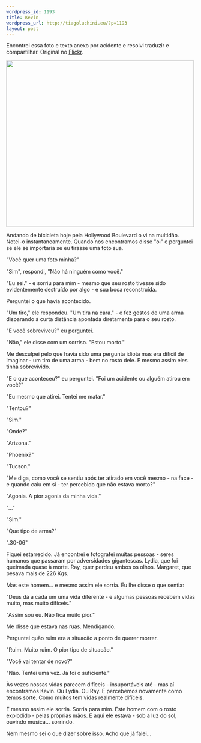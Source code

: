 ```yaml
--- 
wordpress_id: 1193
title: Kevin
wordpress_url: http://tiagoluchini.eu/?p=1193
layout: post
---
```

Encontrei essa foto e texto anexo por acidente e resolvi traduzir e compartilhar. Original no <a href="http://www.flickr.com/photos/zollo/2460682776/in/photostream/" target="_blank">Flickr</a>.

<img class="alignnone size-full wp-image-1196" title="2460682776_287b5678ed" src="http://tiagoluchini.eu/wp-content/uploads/2009/01/2460682776_287b5678ed.jpg" alt="" width="500" height="443" />

Andando de bicicleta hoje pela Hollywood Boulevard o vi na multidão. Notei-o instantaneamente. Quando nos encontramos disse "oi" e perguntei se ele se importaria se eu tirasse uma foto sua.

"Você quer uma foto minha?"

"Sim", respondi, "Não há ninguém como você."

"Eu sei." - e sorriu para mim - mesmo que seu rosto tivesse sido evidentemente destruído por algo - e sua boca reconstruída.

Perguntei o que havia acontecido.

"Um tiro," ele respondeu. "Um tira na cara." - e fez gestos de uma arma disparando à curta distância apontada diretamente para o seu rosto.

"E você sobreviveu?" eu perguntei.

"Não," ele disse com um sorriso. "Estou morto."

Me desculpei pelo que havia sido uma pergunta idiota mas era difícil de imaginar - um tiro de uma arma - bem no rosto dele. E mesmo assim eles tinha sobrevivido.

"E o que aconteceu?" eu perguntei. "Foi um acidente ou alguém atirou em você?"

"Eu mesmo que atirei. Tentei me matar."

"Tentou?"

"Sim."

"Onde?"

"Arizona."

"Phoenix?"

"Tucson."

"Me diga, como você se sentiu após ter atirado em você mesmo - na face - e quando caiu em si - ter percebido que não estava morto?"

"Agonia. A pior agonia da minha vida."

"..."

"Sim."

"Que tipo de arma?"

".30-06"

Fiquei estarrecido. Já encontrei e fotografei muitas pessoas - seres humanos que passaram por adversidades gigantescas. Lydia, que foi queimada quase à morte. Ray, quer perdeu ambos os olhos. Margaret, que pesava mais de 226 Kgs.

Mas este homem... e mesmo assim ele sorria. Eu lhe disse o que sentia:

"Deus dá a cada um uma vida diferente - e algumas pessoas recebem vidas muito, mas muito difíceis."

"Assim sou eu. Não fica muito pior."

Me disse que estava nas ruas. Mendigando.

Perguntei quão ruim era a situacão a ponto de querer morrer.

"Ruim. Muito ruim. O pior tipo de situacão."

"Você vai tentar de novo?"

"Não. Tentei uma vez. Já foi o suficiente."

Às vezes nossas vidas parecem difíceis - insuportáveis até - mas aí encontramos Kevin. Ou Lydia. Ou Ray. E percebemos novamente como temos sorte. Como muitos tem vidas realmente difíceis.

E mesmo assim ele sorria. Sorria para mim. Este homem com o rosto explodido - pelas próprias mãos. E aqui ele estava - sob a luz do sol, ouvindo música... sorrindo.

Nem mesmo sei o que dizer sobre isso. Acho que já falei...
